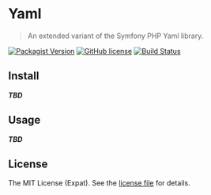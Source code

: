 Yaml
====
> An extended variant of the Symfony PHP Yaml library.

[![Packagist Version][PACKAGIST VERSION BADGE]][PACKAGIST PAGE] [![GitHub license][LICENSE BADGE]][LICENSE PAGE] [![Build Status][BUILD BADGE]][BUILD PAGE]

Install
-------
_**TBD**_

Usage
-----
_**TBD**_

License
-------
The MIT License (Expat). See the [license file](LICENSE) for details.

[BUILD BADGE]:https://travis-ci.org/radioactivehamster/yaml.svg?branch=master
[BUILD PAGE]: https://travis-ci.org/radioactivehamster/yaml
[LICENSE BADGE]: https://img.shields.io/github/license/radioactivehamster/yaml.svg
[LICENSE PAGE]: https://github.com/radioactivehamster/yaml/blob/master/LICENSE
[PACKAGIST PAGE]: https://packagist.org/packages/radioactivehamster/yaml
[PACKAGIST VERSION BADGE]: https://img.shields.io/packagist/v/radioactivehamster/yaml.svg
